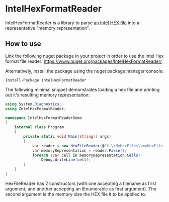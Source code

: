 # IntelHexFormatReader #

IntelHexFormatReader is a library to parse [an Intel HEX file](https://en.wikipedia.org/wiki/Intel_HEX) into a representative "memory representation".

## How to use ##

Link the following nuget package in your project in order to use the Intel Hex format file reader: https://www.nuget.org/packages/IntelHexFormatReader/

Alternatively, install the package using the nuget package manager console:

```
Install-Package IntelHexFormatReader
```

The following minimal snippet demonstrates loading a hex file and printing out it's resulting memory representation:

```csharp
using System.Diagnostics;
using IntelHexFormatReader;

namespace IntelHexFormatReaderDemo
{
    internal class Program
    {
        private static void Main(string[] args)
        {
            var reader = new HexFileReader(@"C:\\MyHexFiles\\myHexFile.hex", 32768);
            var memoryRepresentation = reader.Parse();
            foreach (var cell in memoryRepresentation.Cells)
                Debug.WriteLine(cell);
        }
    }
}
```
HexFileReader has 2 constructors (with one accepting a filename as first argument, and another accepting an IEnumerable<string> as first argument). The second argument is the memory size the HEX file it to be applied to.
